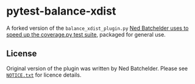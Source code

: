 # pytest-balance-xdist

A forked version of the `balance_xdist_plugin.py`
[Ned Batchelder uses to speed up the coverage.py test suite][blog-post], packaged for
general use.

## License

Original version of the plugin was written by Ned Batchelder. Please see
[`NOTICE.txt`](./NOTICE.txt) for licence details.

[blog-post]: https://nedbatchelder.com/blog/202112/loadbalanced_xdist.html
